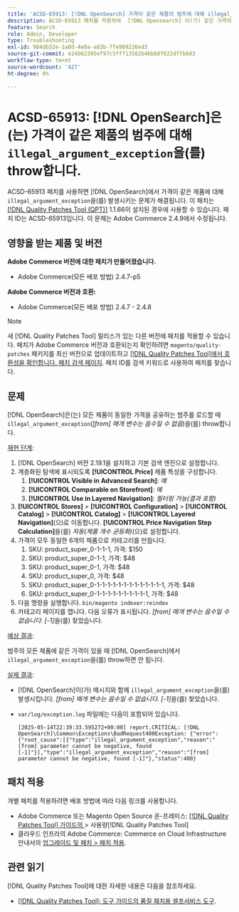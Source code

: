 ```yaml
---
title: 'ACSD-65913: [!DNL OpenSearch] 가격이 같은 제품의 범주에 대해 illegal_argument_exception을 throw합니다.'
description: ACSD-65913 패치를 적용하여  [!DNL Opensearch] 이(가) 같은 가격의 모든 제품을 포함하는 범주에 illegal_argument_exception("[from] 매개 변수는 음수일 수 없음")을 발생시키는 Adobe Commerce 문제를 해결합니다.
feature: Search
role: Admin, Developer
type: Troubleshooting
exl-id: 984db32e-1a0d-4e0a-a83b-7fe909226ed3
source-git-commit: e24b62305ef97c5fff13582b4bb68f622dffb6d3
workflow-type: tm+mt
source-wordcount: '427'
ht-degree: 0%

---
```


# ACSD-65913: [!DNL OpenSearch]은(는) 가격이 같은 제품의 범주에 대해 `illegal_argument_exception`을(를) throw합니다.

ACSD-65913 패치를 사용하면 [!DNL OpenSearch]에서 가격이 같은 제품에 대해 `illegal_argument_exception`을(를) 발생시키는 문제가 해결됩니다. 이 패치는 [[!DNL Quality Patches Tool (QPT)]](/help/tools/quality-patches-tool/quality-patches-tool-to-self-serve-quality-patches.md) 1.1.66이 설치된 경우에 사용할 수 있습니다. 패치 ID는 ACSD-65913입니다. 이 문제는 Adobe Commerce 2.4.9에서 수정됩니다.

## 영향을 받는 제품 및 버전

**Adobe Commerce 버전에 대한 패치가 만들어졌습니다.**

* Adobe Commerce(모든 배포 방법) 2.4.7-p5

**Adobe Commerce 버전과 호환:**

* Adobe Commerce(모든 배포 방법) 2.4.7 - 2.4.8

>[!NOTE]
>
>새 [!DNL Quality Patches Tool] 릴리스가 있는 다른 버전에 패치를 적용할 수 있습니다. 패치가 Adobe Commerce 버전과 호환되는지 확인하려면 `magento/quality-patches` 패키지를 최신 버전으로 업데이트하고 [[!DNL Quality Patches Tool]에서 호환성을 확인합니다. 패치 검색 페이지](https://experienceleague.adobe.com/tools/commerce-quality-patches/index.html). 패치 ID를 검색 키워드로 사용하여 패치를 찾습니다.

## 문제

[!DNL OpenSearch]은(는) 모든 제품이 동일한 가격을 공유하는 범주를 로드할 때 `illegal_argument_exception`(*[from] 매개 변수는 음수일 수 없음*)을(를) throw합니다.

<u>재현 단계</u>:

1. [!DNL OpenSearch] 버전 2.19.1을 설치하고 기본 검색 엔진으로 설정합니다.
1. 계층화된 탐색에 표시되도록 **[!UICONTROL Price]** 제품 특성을 구성합니다.
   1. **[!UICONTROL Visible in Advanced Search]**: *예*
   1. **[!UICONTROL Comparable on Storefront]**: *예*
   1. **[!UICONTROL Use in Layered Navigation]**: *필터링 가능(결과 포함)*
1. **[!UICONTROL Stores]** > **[!UICONTROL Configuration]** > **[!UICONTROL Catalog]** > **[!UICONTROL Catalog]** > **[!UICONTROL Layered Navigation]**(으)로 이동합니다. **[!UICONTROL Price Navigation Step Calculation]**&#x200B;을(를) *자동(제품 개수 균등화)*(으)로 설정합니다.
1. 가격이 모두 동일한 6개의 제품으로 카테고리를 만듭니다.
   1. SKU: product_super_0-1-1-1, 가격: $150
   1. SKU: product_super_0-1-1, 가격: $48
   1. SKU: product_super_0-1, 가격: $48
   1. SKU: product_super_0, 가격: $48
   1. SKU: product_super_0-1-1-1-1-1-1-1-1-1-1-1-1-1, 가격: $48
   1. SKU: product_super_0-1-1-1-1-1-1-1-1-1-1, 가격: $48
1. 다음 명령을 실행합니다.
   `bin/magento indexer:reindex`
1. 카테고리 페이지를 엽니다. 다음 오류가 표시됩니다.
   *[from] 매개 변수는 음수일 수 없습니다. [-1]*&#x200B;을(를) 찾았습니다.

<u>예상 결과</u>:

범주의 모든 제품에 같은 가격이 있을 때 [!DNL OpenSearch]에서 `illegal_argument_exception`을(를) throw하면 안 됩니다.

<u>실제 결과</u>:

* [!DNL OpenSearch]이(가) 메시지와 함께 `illegal_argument_exception`을(를) 발생시킵니다.
  *[from] 매개 변수는 음수일 수 없습니다. [-1]*&#x200B;을(를) 찾았습니다.

* `var/log/exception.log` 파일에는 다음이 포함되어 있습니다.

  ```
  [2025-05-14T22:39:33.595272+00:00] report.CRITICAL: [!DNL OpenSearch]\Common\Exceptions\BadRequest400Exception: {"error":{"root_cause":[{"type":"illegal_argument_exception","reason":"[from] parameter cannot be negative, found [-1]"}],"type":"illegal_argument_exception","reason":"[from] parameter cannot be negative, found [-1]"},"status":400}
  ```

## 패치 적용

개별 패치를 적용하려면 배포 방법에 따라 다음 링크를 사용합니다.

* Adobe Commerce 또는 Magento Open Source 온-프레미스: [[!DNL Quality Patches Tool]  가이드의 ](/help/tools/quality-patches-tool/usage.md)> 사용량[!DNL Quality Patches Tool]
* 클라우드 인프라의 Adobe Commerce: Commerce on Cloud Infrastructure 안내서의 [업그레이드 및 패치 > 패치 적용](https://experienceleague.adobe.com/docs/commerce-cloud-service/user-guide/develop/upgrade/apply-patches.html).

## 관련 읽기

[!DNL Quality Patches Tool]에 대한 자세한 내용은 다음을 참조하세요.

* [[!DNL Quality Patches Tool]: 도구 가이드의 품질 패치용 셀프서비스 도구](/help/tools/quality-patches-tool/quality-patches-tool-to-self-serve-quality-patches.md).
